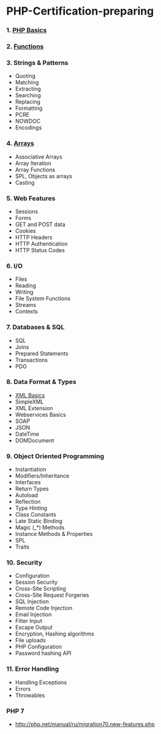 # PHP-Certification-preparing

### 1. [PHP Basics](./1-PHP-Basics/index.md)

### 2. [Functions](./2-Functions/index.md)
 
### 3. Strings & Patterns
 - Quoting
 - Matching
 - Extracting
 - Searching
 - Replacing
 - Formatting
 - PCRE
 - NOWDOC
 - Encodings
 
### 4. [Arrays](./Arrays/index.md) 
 - Associative Arrays
 - Array Iteration
 - Array Functions
 - SPL, Objects as arrays 
 - Casting
 
### 5. Web Features
 - Sessions
 - Forms
 - GET and POST data
 - Cookies
 - HTTP Headers
 - HTTP Authentication
 - HTTP Status Codes 
 
### 6. I/O
 - Files
 - Reading
 - Writing
 - File System Functions
 - Streams
 - Contexts
 
### 7. Databases & SQL
 - SQL
 - Joins
 - Prepared Statements
 - Transactions
 - PDO
 
### 8. Data Format & Types
 - [XML Basics](./8-Data-Format-Types/1-xml-basics/index.md)
 - SimpleXML
 - XML Extension
 - Webservices Basics
 - SOAP
 - JSON 
 - DateTime 
 - DOMDocument
 
### 9. Object Oriented Programming
 - Instantiation
 - Modifiers/Inheritance
 - Interfaces
 - Return Types
 - Autoload
 - Reflection
 - Type Hinting
 - Class Constants
 - Late Static Binding
 - Magic (_*) Methods
 - Instance Methods & Properties
 - SPL
 - Traits

### 10. Security
 - Configuration
 - Session Security
 - Cross-Site Scripting
 - Cross-Site Request Forgeries
 - SQL Injection
 - Remote Code Injection
 - Email Injection
 - Filter Input
 - Escape Output
 - Encryption, Hashing algorithms
 - File uploads
 - PHP Configuration
 - Password hashing API 

### 11. Error Handling
 - Handling Exceptions
 - Errors
 - Throwables
 
 
### PHP 7
 - http://php.net/manual/ru/migration70.new-features.php
